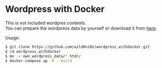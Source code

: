 # Wordpress with Docker
This is not included wordpres contents.  
You can prepare the wordpress data by yourself or download it from [here](https://wordpress.org/download/releases/).

Usage:
```bash
$ git clone https://github.com/wild0ni0n/wordpress_withdocker.git
$ cd wordpress_withdocker
$ mv -v own_wordpress_data/* html/
$ docker-compose up -d --build
```

